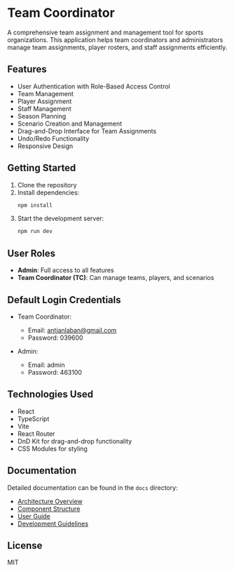 # Team Coordinator

A comprehensive team assignment and management tool for sports organizations. This application helps team coordinators and administrators manage team assignments, player rosters, and staff assignments efficiently.

## Features

- User Authentication with Role-Based Access Control
- Team Management
- Player Assignment
- Staff Management
- Season Planning
- Scenario Creation and Management
- Drag-and-Drop Interface for Team Assignments
- Undo/Redo Functionality
- Responsive Design

## Getting Started

1. Clone the repository
2. Install dependencies:
   ```bash
   npm install
   ```
3. Start the development server:
   ```bash
   npm run dev
   ```

## User Roles

- **Admin**: Full access to all features
- **Team Coordinator (TC)**: Can manage teams, players, and scenarios

## Default Login Credentials

- Team Coordinator:
  - Email: antjanlaban@gmail.com
  - Password: 039600

- Admin:
  - Email: admin
  - Password: 463100

## Technologies Used

- React
- TypeScript
- Vite
- React Router
- DnD Kit for drag-and-drop functionality
- CSS Modules for styling

## Documentation

Detailed documentation can be found in the `docs` directory:

- [Architecture Overview](docs/architecture/system-overview.md)
- [Component Structure](docs/development/component-structure.md)
- [User Guide](docs/user-guides/manual.md)
- [Development Guidelines](docs/development/guidelines.md)

## License

MIT